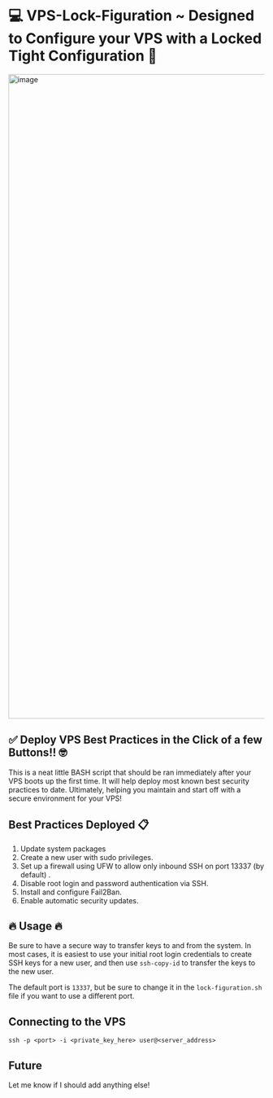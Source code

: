 # 💻 VPS-Lock-Figuration ~ Designed to Configure your VPS with a Locked Tight Configuration 🔐
<img width="1266" alt="image" src="https://github.com/0xXyc/VPS-Lock-Figuration/assets/42036798/bdf4bd83-4ed1-4e40-bbe9-062fff3041f8">

## ✅ Deploy VPS Best Practices in the Click of a few Buttons!! 🤓
This is a neat little BASH script that should be ran immediately after your VPS boots up the first time. 
It will help deploy most known best security practices to date. 
Ultimately, helping you maintain and start off with a secure environment for your VPS!

## Best Practices Deployed 📋
  1. Update system packages
  2. Create a new user with sudo privileges.
  3. Set up a firewall using UFW to allow only inbound SSH on port 13337 (by default) .
  4. Disable root login and password authentication via SSH.
  5. Install and configure Fail2Ban.
  6. Enable automatic security updates.

## 🔥 Usage 🔥
Be sure to have a secure way to transfer keys to and from the system. In most cases, it is easiest to use your initial root login credentials to create SSH keys for a new user, and then use `ssh-copy-id` to transfer the keys to the new user.

The default port is `13337`, but be sure to change it in the `lock-figuration.sh` file if you want to use a different port.

## Connecting to the VPS
`ssh -p <port> -i <private_key_here> user@<server_address>`

## Future
Let me know if I should add anything else!


